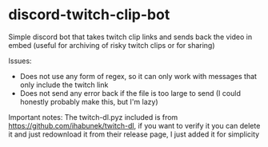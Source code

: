 # discord-twitch-clip-bot
Simple discord bot that takes twitch clip links and sends back the video in embed (useful for archiving of risky twitch clips or for sharing)

Issues:
- Does not use any form of regex, so it can only work with messages that only include the twitch link
- Does not send any error back if the file is too large to send (I could honestly probably make this, but I'm lazy)

Important notes:
The twitch-dl.pyz included is from https://github.com/ihabunek/twitch-dl, if you want to verify it you can delete it and just redownload it from their release page, I just added it for simplicity
